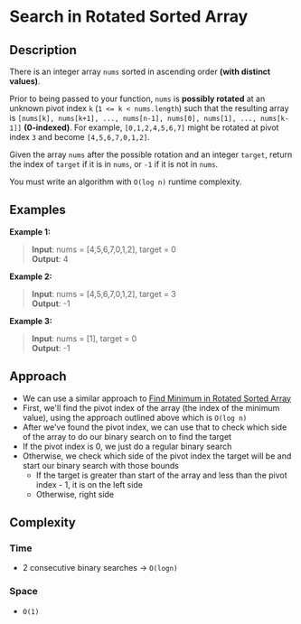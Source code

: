 # Search in Rotated Sorted Array
## Description
There is an integer array `nums` sorted in ascending order **(with distinct values)**.

Prior to being passed to your function, `nums` is **possibly rotated** at an unknown pivot index `k` (`1 <= k < nums.length`) such that the resulting array is `[nums[k], nums[k+1], ..., nums[n-1], nums[0], nums[1], ..., nums[k-1]]` **(0-indexed)**. For example, `[0,1,2,4,5,6,7]` might be rotated at pivot index `3` and become `[4,5,6,7,0,1,2]`.

Given the array `nums` after the possible rotation and an integer `target`, return the index of `target` if it is in `nums`, or `-1` if it is not in `nums`.

You must write an algorithm with `O(log n)` runtime complexity.

## Examples
**Example 1:**
> **Input**: nums = [4,5,6,7,0,1,2], target = 0  
**Output**: 4

**Example 2:**
> **Input**: nums = [4,5,6,7,0,1,2], target = 3  
**Output**: -1

**Example 3:**
> **Input**: nums = [1], target = 0  
**Output**: -1

## Approach
- We can use a similar approach to [Find Minimum in Rotated Sorted Array](../Medium%20-%20Find%20Minimum%20in%20Rotated%20Sorted%20Array/docs.md)
- First, we'll find the pivot index of the array (the index of the minimum value), using the approach outlined above which is `O(log n)`
- After we've found the pivot index, we can use that to check which side of the array to do our binary search on to find the target
- If the pivot index is 0, we just do a regular binary search
- Otherwise, we check which side of the pivot index the target will be and start our binary search with those bounds
  + If the target is greater than start of the array and less than the pivot index - 1, it is on the left side
  + Otherwise, right side

## Complexity
### Time
- 2 consecutive binary searches -> `O(logn)`

### Space
- `O(1)`